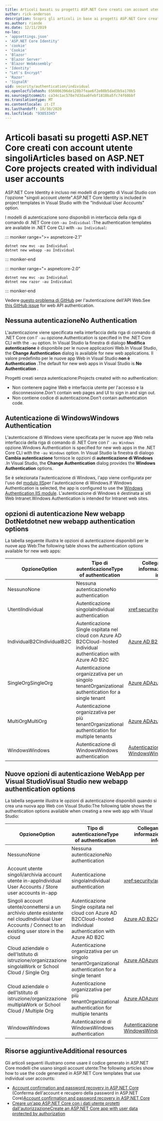 ```yaml
---
title: Articoli basati su progetti ASP.NET Core creati con account utente singoli
author: rick-anderson
description: Scopri gli articoli in base ai progetti ASP.NET Core creati con singoli account utente.
ms.author: riande
ms.date: 12/11/2019
no-loc:
- 'appsettings.json'
- 'ASP.NET Core Identity'
- 'cookie'
- 'Cookie'
- 'Blazor'
- 'Blazor Server'
- 'Blazor WebAssembly'
- 'Identity'
- "Let's Encrypt"
- 'Razor'
- 'SignalR'
uid: security/authentication/individual
ms.openlocfilehash: 656006396de120b7feae6f2e08b5dad3b5a170b5
ms.sourcegitcommit: ca34c1ac578e7d3daa0febf1810ba5fc74f60bbf
ms.translationtype: MT
ms.contentlocale: it-IT
ms.lasthandoff: 10/30/2020
ms.locfileid: "93053345"
---
```

# <a name="articles-based-on-aspnet-core-projects-created-with-individual-user-accounts"></a><span data-ttu-id="320be-103">Articoli basati su progetti ASP.NET Core creati con account utente singoli</span><span class="sxs-lookup"><span data-stu-id="320be-103">Articles based on ASP.NET Core projects created with individual user accounts</span></span>

<span data-ttu-id="320be-104">ASP.NET Core Identity è incluso nei modelli di progetto di Visual Studio con l'opzione "singoli account utente".</span><span class="sxs-lookup"><span data-stu-id="320be-104">ASP.NET Core Identity is included in project templates in Visual Studio with the "Individual User Accounts" option.</span></span>

<span data-ttu-id="320be-105">I modelli di autenticazione sono disponibili in interfaccia della riga di comando di .NET Core con `-au Individual` :</span><span class="sxs-lookup"><span data-stu-id="320be-105">The authentication templates are available in .NET Core CLI with `-au Individual`:</span></span>

::: moniker range=">= aspnetcore-2.1"

```dotnetcli
dotnet new mvc -au Individual
dotnet new webapp -au Individual
```

::: moniker-end

::: moniker range="= aspnetcore-2.0"

```dotnetcli
dotnet new mvc -au Individual
dotnet new razor -au Individual
```

::: moniker-end

<span data-ttu-id="320be-106">Vedere [questo problema di GitHub](https://github.com/dotnet/AspNetCore/issues/5833) per l'autenticazione dell'API Web.</span><span class="sxs-lookup"><span data-stu-id="320be-106">See [this GitHub issue](https://github.com/dotnet/AspNetCore/issues/5833) for web API authentication.</span></span>

<a name="no"></a>

## <a name="no-authentication"></a><span data-ttu-id="320be-107">Nessuna autenticazione</span><span class="sxs-lookup"><span data-stu-id="320be-107">No Authentication</span></span>

<span data-ttu-id="320be-108">L'autenticazione viene specificata nella interfaccia della riga di comando di .NET Core con l' `-au` opzione.</span><span class="sxs-lookup"><span data-stu-id="320be-108">Authentication is specified in the .NET Core CLI with the `-au` option.</span></span> <span data-ttu-id="320be-109">In Visual Studio la finestra di dialogo **Modifica autenticazione** è disponibile per le nuove applicazioni Web.</span><span class="sxs-lookup"><span data-stu-id="320be-109">In Visual Studio, the **Change Authentication** dialog is available for new web applications.</span></span> <span data-ttu-id="320be-110">Il valore predefinito per le nuove app Web in Visual Studio **non è Authentication** .</span><span class="sxs-lookup"><span data-stu-id="320be-110">The default for new web apps in Visual Studio is **No Authentication** .</span></span>

<span data-ttu-id="320be-111">Progetti creati senza autenticazione:</span><span class="sxs-lookup"><span data-stu-id="320be-111">Projects created with no authentication:</span></span>

* <span data-ttu-id="320be-112">Non contenere pagine Web e interfaccia utente per l'accesso e la disconnessione.</span><span class="sxs-lookup"><span data-stu-id="320be-112">Don't contain web pages and UI to sign in and sign out.</span></span>
* <span data-ttu-id="320be-113">Non contiene codice di autenticazione.</span><span class="sxs-lookup"><span data-stu-id="320be-113">Don't contain authentication code.</span></span>

<a name="win"></a>

## <a name="windows-authentication"></a><span data-ttu-id="320be-114">Autenticazione di Windows</span><span class="sxs-lookup"><span data-stu-id="320be-114">Windows Authentication</span></span>

<span data-ttu-id="320be-115">L'autenticazione di Windows viene specificata per le nuove app Web nella interfaccia della riga di comando di .NET Core con l' `-au Windows` opzione.</span><span class="sxs-lookup"><span data-stu-id="320be-115">Windows Authentication is specified for new web apps in the .NET Core CLI with the `-au Windows` option.</span></span> <span data-ttu-id="320be-116">In Visual Studio la finestra di dialogo **Cambia autenticazione** fornisce le opzioni di **autenticazione di Windows** .</span><span class="sxs-lookup"><span data-stu-id="320be-116">In Visual Studio, the **Change Authentication** dialog provides the **Windows Authentication** options.</span></span>

<span data-ttu-id="320be-117">Se è selezionata l'autenticazione di Windows, l'app viene configurata per l'uso del [modulo IIS](xref:host-and-deploy/iis/modules)per l'autenticazione di Windows.</span><span class="sxs-lookup"><span data-stu-id="320be-117">If Windows Authentication is selected, the app is configured to use the [Windows Authentication IIS module](xref:host-and-deploy/iis/modules).</span></span> <span data-ttu-id="320be-118">L'autenticazione di Windows è destinata ai siti Web Intranet.</span><span class="sxs-lookup"><span data-stu-id="320be-118">Windows Authentication is intended for Intranet web sites.</span></span>

## <a name="dotnet-new-webapp-authentication-options"></a><span data-ttu-id="320be-119">opzioni di autenticazione New webapp DotNet</span><span class="sxs-lookup"><span data-stu-id="320be-119">dotnet new webapp authentication options</span></span>

<span data-ttu-id="320be-120">La tabella seguente illustra le opzioni di autenticazione disponibili per le nuove app Web:</span><span class="sxs-lookup"><span data-stu-id="320be-120">The following table shows the authentication options available for new web apps:</span></span>

| <span data-ttu-id="320be-121">Opzione</span><span class="sxs-lookup"><span data-stu-id="320be-121">Option</span></span> | <span data-ttu-id="320be-122">Tipo di autenticazione</span><span class="sxs-lookup"><span data-stu-id="320be-122">Type of authentication</span></span> | <span data-ttu-id="320be-123">Collegamento per altre informazioni</span><span class="sxs-lookup"><span data-stu-id="320be-123">Link for more information</span></span> |
 | ----------------- | ------------ | ---------- |
| <span data-ttu-id="320be-124">Nessuno</span><span class="sxs-lookup"><span data-stu-id="320be-124">None</span></span>            |  <span data-ttu-id="320be-125">Nessuna autenticazione</span><span class="sxs-lookup"><span data-stu-id="320be-125">No authentication</span></span> | | 
| <span data-ttu-id="320be-126">Utenti</span><span class="sxs-lookup"><span data-stu-id="320be-126">Individual</span></span>      |  <span data-ttu-id="320be-127">Autenticazione singola</span><span class="sxs-lookup"><span data-stu-id="320be-127">Individual authentication</span></span> | <xref:security/authentication/identity>
| <span data-ttu-id="320be-128">IndividualB2C</span><span class="sxs-lookup"><span data-stu-id="320be-128">IndividualB2C</span></span>   |  <span data-ttu-id="320be-129">Autenticazione Single ospitata nel cloud con Azure AD B2C</span><span class="sxs-lookup"><span data-stu-id="320be-129">Cloud-hosted individual authentication with Azure AD B2C</span></span> | [<span data-ttu-id="320be-130">Azure AD B2C</span><span class="sxs-lookup"><span data-stu-id="320be-130">Azure AD B2C</span></span>](/azure/active-directory-b2c/) |
| <span data-ttu-id="320be-131">SingleOrg</span><span class="sxs-lookup"><span data-stu-id="320be-131">SingleOrg</span></span>       |  <span data-ttu-id="320be-132">Autenticazione organizzativa per un singolo tenant</span><span class="sxs-lookup"><span data-stu-id="320be-132">Organizational authentication for a single tenant</span></span> | [<span data-ttu-id="320be-133">Azure AD</span><span class="sxs-lookup"><span data-stu-id="320be-133">Azure AD</span></span>](/azure/active-directory/develop/quickstart-v2-aspnet-core-webapp) |
| <span data-ttu-id="320be-134">MultiOrg</span><span class="sxs-lookup"><span data-stu-id="320be-134">MultiOrg</span></span>        |  <span data-ttu-id="320be-135">Autenticazione organizzativa per più tenant</span><span class="sxs-lookup"><span data-stu-id="320be-135">Organizational authentication for multiple tenants</span></span> | [<span data-ttu-id="320be-136">Azure AD</span><span class="sxs-lookup"><span data-stu-id="320be-136">Azure AD</span></span>](/azure/active-directory/develop/quickstart-v2-aspnet-core-webapp) |
| <span data-ttu-id="320be-137">Windows</span><span class="sxs-lookup"><span data-stu-id="320be-137">Windows</span></span>         |  <span data-ttu-id="320be-138">Autenticazione di Windows</span><span class="sxs-lookup"><span data-stu-id="320be-138">Windows authentication</span></span> | [<span data-ttu-id="320be-139">Autenticazione di Windows</span><span class="sxs-lookup"><span data-stu-id="320be-139">Windows Authentication</span></span>](xref:security/authentication/windowsauth)

## <a name="visual-studio-new-webapp-authentication-options"></a><span data-ttu-id="320be-140">Nuove opzioni di autenticazione WebApp per Visual Studio</span><span class="sxs-lookup"><span data-stu-id="320be-140">Visual Studio new webapp authentication options</span></span>

<span data-ttu-id="320be-141">La tabella seguente illustra le opzioni di autenticazione disponibili quando si crea una nuova app Web con Visual Studio:</span><span class="sxs-lookup"><span data-stu-id="320be-141">The following table shows the authentication options available when creating a new web app with Visual Studio:</span></span>

| <span data-ttu-id="320be-142">Opzione</span><span class="sxs-lookup"><span data-stu-id="320be-142">Option</span></span> | <span data-ttu-id="320be-143">Tipo di autenticazione</span><span class="sxs-lookup"><span data-stu-id="320be-143">Type of authentication</span></span> | <span data-ttu-id="320be-144">Collegamento per altre informazioni</span><span class="sxs-lookup"><span data-stu-id="320be-144">Link for more information</span></span> |
 | ----------------- | ------------ | ---------- |
| <span data-ttu-id="320be-145">Nessuno</span><span class="sxs-lookup"><span data-stu-id="320be-145">None</span></span>            |  <span data-ttu-id="320be-146">Nessuna autenticazione</span><span class="sxs-lookup"><span data-stu-id="320be-146">No authentication</span></span> | | 
| <span data-ttu-id="320be-147">Account utente singoli/archivia account utente in-app</span><span class="sxs-lookup"><span data-stu-id="320be-147">Individual User Accounts / Store user accounts in-app</span></span> |  <span data-ttu-id="320be-148">Autenticazione singola</span><span class="sxs-lookup"><span data-stu-id="320be-148">Individual authentication</span></span> | <xref:security/authentication/identity> |
| <span data-ttu-id="320be-149">Singoli account utente/connettersi a un archivio utente esistente nel cloud</span><span class="sxs-lookup"><span data-stu-id="320be-149">Individual User Accounts / Connect to an existing user store in the cloud</span></span> |  <span data-ttu-id="320be-150">Autenticazione Single ospitata nel cloud con Azure AD B2C</span><span class="sxs-lookup"><span data-stu-id="320be-150">Cloud-hosted individual authentication with Azure AD B2C</span></span> | [<span data-ttu-id="320be-151">Azure AD B2C</span><span class="sxs-lookup"><span data-stu-id="320be-151">Azure AD B2C</span></span>](/azure/active-directory-b2c/) |
| <span data-ttu-id="320be-152">Cloud aziendale o dell'Istituto di istruzione/organizzazione singola</span><span class="sxs-lookup"><span data-stu-id="320be-152">Work or School Cloud / Single Org</span></span>  |  <span data-ttu-id="320be-153">Autenticazione organizzativa per un singolo tenant</span><span class="sxs-lookup"><span data-stu-id="320be-153">Organizational authentication for a single tenant</span></span> | [<span data-ttu-id="320be-154">Azure AD</span><span class="sxs-lookup"><span data-stu-id="320be-154">Azure AD</span></span>](/azure/active-directory/develop/quickstart-v2-aspnet-core-webapp) |
| <span data-ttu-id="320be-155">Cloud aziendale o dell'Istituto di istruzione/organizzazione multipla</span><span class="sxs-lookup"><span data-stu-id="320be-155">Work or School Cloud / Multiple Org</span></span> |  <span data-ttu-id="320be-156">Autenticazione organizzativa per più tenant</span><span class="sxs-lookup"><span data-stu-id="320be-156">Organizational authentication for multiple tenants</span></span> | [<span data-ttu-id="320be-157">Azure AD</span><span class="sxs-lookup"><span data-stu-id="320be-157">Azure AD</span></span>](/azure/active-directory/develop/quickstart-v2-aspnet-core-webapp) |
| <span data-ttu-id="320be-158">Windows</span><span class="sxs-lookup"><span data-stu-id="320be-158">Windows</span></span>         |  <span data-ttu-id="320be-159">Autenticazione di Windows</span><span class="sxs-lookup"><span data-stu-id="320be-159">Windows authentication</span></span> | [<span data-ttu-id="320be-160">Autenticazione di Windows</span><span class="sxs-lookup"><span data-stu-id="320be-160">Windows Authentication</span></span>](xref:security/authentication/windowsauth)

## <a name="additional-resources"></a><span data-ttu-id="320be-161">Risorse aggiuntive</span><span class="sxs-lookup"><span data-stu-id="320be-161">Additional resources</span></span>

<span data-ttu-id="320be-162">Gli articoli seguenti illustrano come usare il codice generato in ASP.NET Core modelli che usano singoli account utente:</span><span class="sxs-lookup"><span data-stu-id="320be-162">The following articles show how to use the code generated in ASP.NET Core templates that use individual user accounts:</span></span>

* <span data-ttu-id="320be-163">[Account confirmation and password recovery in ASP.NET Core](xref:security/authentication/accconfirm) (Conferma dell'account e recupero della password in ASP.NET Core)</span><span class="sxs-lookup"><span data-stu-id="320be-163">[Account confirmation and password recovery in ASP.NET Core](xref:security/authentication/accconfirm)</span></span>
* [<span data-ttu-id="320be-164">Creare un'app ASP.NET Core con i dati utente protetti dall'autorizzazione</span><span class="sxs-lookup"><span data-stu-id="320be-164">Create an ASP.NET Core app with user data protected by authorization</span></span>](xref:security/authorization/secure-data)
